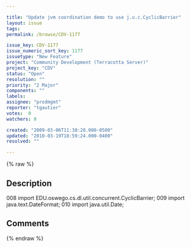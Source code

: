 ```yaml
---

title: "Update jvm coordination demo to use j.u.c.CyclicBarrier"
layout: issue
tags: 
permalink: /browse/CDV-1177

issue_key: CDV-1177
issue_numeric_sort_key: 1177
issuetype: "New Feature"
project: "Community Development (Terracotta Server)"
project_key: "CDV"
status: "Open"
resolution: ""
priority: "2 Major"
components: ""
labels: 
assignee: "prodmgmt"
reporter: "tgautier"
votes:  0
watchers: 0

created: "2009-03-06T11:38:28.000-0500"
updated: "2010-03-19T18:59:24.000-0400"
resolved: ""

---
```




{% raw %}



## Description

<div markdown="1" class="description">


008 import EDU.oswego.cs.dl.util.concurrent.CyclicBarrier;
009 import java.text.DateFormat;
010 import java.util.Date;

</div>

## Comments



{% endraw %}
